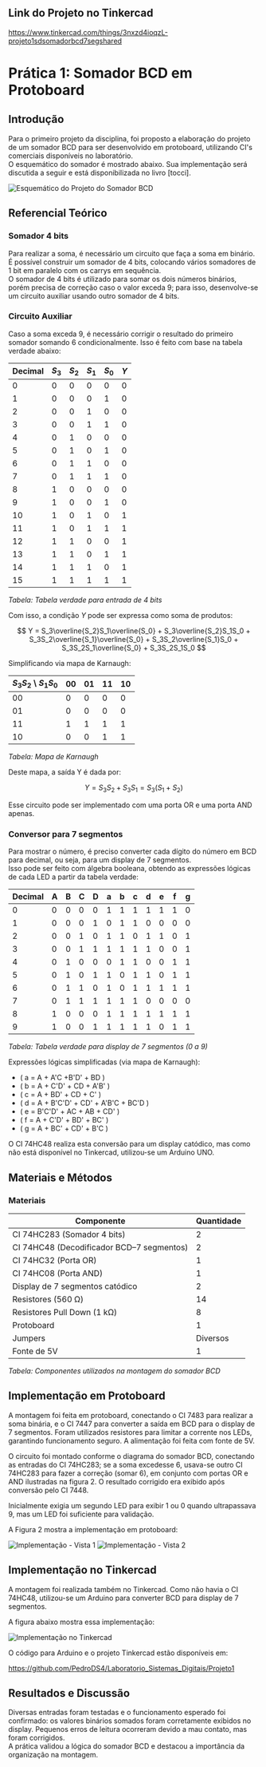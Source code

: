 ## Link do Projeto no Tinkercad
https://www.tinkercad.com/things/3nxzd4ioqzL-projeto1sdsomadorbcd7segshared


# Prática 1: Somador BCD em Protoboard

## Introdução

Para o primeiro projeto da disciplina, foi proposto a elaboração do projeto de um somador BCD para ser desenvolvido em protoboard, utilizando CI's comerciais disponíveis no laboratório.  
O esquemático do somador é mostrado abaixo. Sua implementação será discutida a seguir e está disponibilizada no livro [tocci].

![Esquemático do Projeto do Somador BCD](figuras/somador_bcd.png)

## Referencial Teórico

### Somador 4 bits

Para realizar a soma, é necessário um circuito que faça a soma em binário. É possível construir um somador de 4 bits, colocando vários somadores de 1 bit em paralelo com os carrys em sequência.  
O somador de 4 bits é utilizado para somar os dois números binários, porém precisa de correção caso o valor exceda 9; para isso, desenvolve-se um circuito auxiliar usando outro somador de 4 bits.

### Circuito Auxiliar

Caso a soma exceda 9, é necessário corrigir o resultado do primeiro somador somando 6 condicionalmente. Isso é feito com base na tabela verdade abaixo:

| Decimal | $S_3$ | $S_2$ | $S_1$ | $S_0$ | $Y$ |
|---------|-------|-------|-------|-------|-----|
| 0 | 0 | 0 | 0 | 0 | 0 |
| 1 | 0 | 0 | 0 | 1 | 0 |
| 2 | 0 | 0 | 1 | 0 | 0 |
| 3 | 0 | 0 | 1 | 1 | 0 |
| 4 | 0 | 1 | 0 | 0 | 0 |
| 5 | 0 | 1 | 0 | 1 | 0 |
| 6 | 0 | 1 | 1 | 0 | 0 |
| 7 | 0 | 1 | 1 | 1 | 0 |
| 8 | 1 | 0 | 0 | 0 | 0 |
| 9 | 1 | 0 | 0 | 1 | 0 |
| 10 | 1 | 0 | 1 | 0 | 1 |
| 11 | 1 | 0 | 1 | 1 | 1 |
| 12 | 1 | 1 | 0 | 0 | 1 |
| 13 | 1 | 1 | 0 | 1 | 1 |
| 14 | 1 | 1 | 1 | 0 | 1 |
| 15 | 1 | 1 | 1 | 1 | 1 |

_Tabela: Tabela verdade para entrada de 4 bits_

Com isso, a condição $Y$ pode ser expressa como soma de produtos:

$$
Y = S_3\overline{S_2}S_1\overline{S_0} + S_3\overline{S_2}S_1S_0 + S_3S_2\overline{S_1}\overline{S_0} + S_3S_2\overline{S_1}S_0 + S_3S_2S_1\overline{S_0} + S_3S_2S_1S_0
$$

Simplificando via mapa de Karnaugh:

| $S_3S_2$ \ $S_1S_0$ | 00 | 01 | 11 | 10 |
|---------------------|----|----|----|----|
| 00                  |  0 |  0 |  0 |  0 |
| 01                  |  0 |  0 |  0 |  0 |
| 11                  |  1 |  1 |  1 |  1 |
| 10                  |  0 |  0 |  1 |  1 |

_Tabela: Mapa de Karnaugh_

Deste mapa, a saída Y é dada por:

$$
Y = S_3S_2 + S_3S_1 = S_3(S_1 + S_2)
$$

Esse circuito pode ser implementado com uma porta OR e uma porta AND apenas.

### Conversor para 7 segmentos

Para mostrar o número, é preciso converter cada dígito do número em BCD para decimal, ou seja, para um display de 7 segmentos.  
Isso pode ser feito com álgebra booleana, obtendo as expressões lógicas de cada LED a partir da tabela verdade:

| Decimal | A | B | C | D | a | b | c | d | e | f | g |
|---------|---|---|---|---|---|---|---|---|---|---|---|
| 0 | 0 | 0 | 0 | 0 | 1 | 1 | 1 | 1 | 1 | 1 | 0 |
| 1 | 0 | 0 | 0 | 1 | 0 | 1 | 1 | 0 | 0 | 0 | 0 |
| 2 | 0 | 0 | 1 | 0 | 1 | 1 | 0 | 1 | 1 | 0 | 1 |
| 3 | 0 | 0 | 1 | 1 | 1 | 1 | 1 | 1 | 0 | 0 | 1 |
| 4 | 0 | 1 | 0 | 0 | 0 | 1 | 1 | 0 | 0 | 1 | 1 |
| 5 | 0 | 1 | 0 | 1 | 1 | 0 | 1 | 1 | 0 | 1 | 1 |
| 6 | 0 | 1 | 1 | 0 | 1 | 0 | 1 | 1 | 1 | 1 | 1 |
| 7 | 0 | 1 | 1 | 1 | 1 | 1 | 1 | 0 | 0 | 0 | 0 |
| 8 | 1 | 0 | 0 | 0 | 1 | 1 | 1 | 1 | 1 | 1 | 1 |
| 9 | 1 | 0 | 0 | 1 | 1 | 1 | 1 | 1 | 0 | 1 | 1 |

_Tabela: Tabela verdade para display de 7 segmentos (0 a 9)_

Expressões lógicas simplificadas (via mapa de Karnaugh):

- \( a = A + A'C +B'D' + BD \)
- \( b = A + C'D' + CD + A'B' \)
- \( c = A + BD' + CD + C' \)
- \( d = A + B'C'D' + CD' + A'B'C + BC'D \)
- \( e = B'C'D' + AC + AB + CD' \)
- \( f = A + C'D' + BD' + BC' \)
- \( g = A + BC' + CD' + B'C \)

O CI 74HC48 realiza esta conversão para um display catódico, mas como não está disponível no Tinkercad, utilizou-se um Arduino UNO.

## Materiais e Métodos

### Materiais

| Componente | Quantidade |
|-------------------|-----------|
| CI 74HC283 (Somador 4 bits) | 2 |
| CI 74HC48 (Decodificador BCD–7 segmentos) | 2 |
| CI 74HC32 (Porta OR) | 1 |
| CI 74HC08 (Porta AND) | 1 |
| Display de 7 segmentos catódico | 2 |
| Resistores (560 Ω) | 14 |
| Resistores Pull Down (1 kΩ) | 8 |
| Protoboard | 1 |
| Jumpers | Diversos |
| Fonte de 5V | 1 |

_Tabela: Componentes utilizados na montagem do somador BCD_

## Implementação em Protoboard

A montagem foi feita em protoboard, conectando o CI 7483 para realizar a soma binária, e o CI 7447 para converter a saída em BCD para o display de 7 segmentos. Foram utilizados resistores para limitar a corrente nos LEDs, garantindo funcionamento seguro. A alimentação foi feita com fonte de 5V.

O circuito foi montado conforme o diagrama do somador BCD, conectando as entradas do CI 74HC283; se a soma excedesse 6, usava-se outro CI 74HC283 para fazer a correção (somar 6), em conjunto com portas OR e AND ilustradas na figura 2. O resultado corrigido era exibido após conversão pelo CI 7448.

Inicialmente exigia um segundo LED para exibir 1 ou 0 quando ultrapassava 9, mas um LED foi suficiente para validação.

A Figura 2 mostra a implementação em protoboard:

![Implementação - Vista 1](figuras/bcd_proto1.png)
![Implementação - Vista 2](figuras/bcd_proto2.png)

## Implementação no Tinkercad

A montagem foi realizada também no Tinkercad. Como não havia o CI 74HC48, utilizou-se um Arduino para converter BCD para display de 7 segmentos.

A figura abaixo mostra essa implementação:

![Implementação no Tinkercad](figuras/bcd_tinkercad.png)

O código para Arduino e o projeto Tinkercad estão disponíveis em:

https://github.com/PedroDS4/Laboratorio_Sistemas_Digitais/Projeto1

## Resultados e Discussão

Diversas entradas foram testadas e o funcionamento esperado foi confirmado: os valores binários somados foram corretamente exibidos no display. Pequenos erros de leitura ocorreram devido a mau contato, mas foram corrigidos.  
A prática validou a lógica do somador BCD e destacou a importância da organização na montagem.
